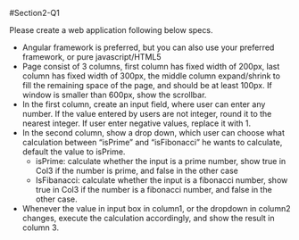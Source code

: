 #Section2-Q1

Please create a web application following below specs.
- Angular framework is preferred, but you can also use your preferred framework, or pure javascript/HTML5
- Page consist of 3 columns, first column has fixed width of 200px, last column has fixed width of 300px, the middle column expand/shrink to fill the remaining space of the page, and should be at least 100px. If window is smaller than 600px, show the scrollbar.
- In the first column, create an input field, where user can enter any number. If the value entered by users are not integer, round it to the nearest integer. If user enter negative values, replace it with 1.
- In the second column, show a drop down, which user can choose what calculation between “isPrime” and “isFibonacci”  he wants to calculate, default the value to isPrime. 
    + isPrime: calculate whether the input is a prime number, show true in Col3 if the number is prime, and false in the other case
    + IsFibanacci: calculate whether the input is a fibonacci number, show true in Col3 if the number is a fibonacci number, and false in the other case.
- Whenever the value in input box in column1, or the dropdown in column2 changes, execute the calculation accordingly, and show the result in column 3.
